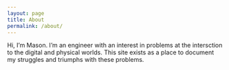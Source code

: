 ```yaml
---
layout: page
title: About
permalink: /about/
---
```


Hi, I’m Mason. I’m an engineer with an interest in problems at the intersction to the digital and physical worlds.  This site exists as a place to document my struggles and triumphs with these problems.
